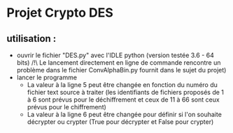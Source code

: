 # Projet Crypto DES

## utilisation :
* ouvrir le fichier "DES.py" avec l'IDLE python (version testée 3.6 - 64 bits)
  /!\  Le lancement directement en ligne de commande rencontre un problème dans le fichier ConvAlphaBin.py fournit dans le sujet du projet)
* lancer le programme
  * La valeur à la ligne 5 peut être changée en fonction du numéro du fichier text source à traiter (les identifiants de fichiers proposés de 1 à 6 sont prévus pour le déchiffrement et ceux de 11 à 66 sont ceux prévus pour le chiffrement)
  * La valeur à la ligne 6 peut être changée pour définir si l'on souhaite décrypter ou crypter (True pour décrypter et False pour crypter)